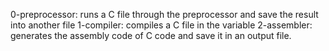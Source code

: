 0-preprocessor: runs a C file through the preprocessor and save the result into another file
1-compiler: compiles a C file in the variable 
2-assembler: generates the assembly code of C code and save it in an output file.
